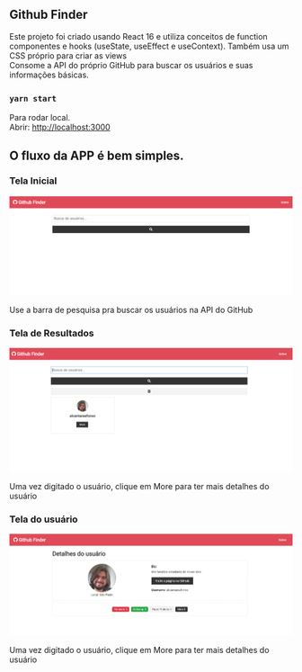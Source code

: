 ## Github Finder

Este projeto foi criado usando React 16 e utiliza conceitos de function componentes e hooks (useState, useEffect e useContext). Também usa um CSS próprio para criar as views <br />
Consome a API do próprio GitHub para buscar os usuários e suas informações básicas.

### `yarn start`

Para rodar local.<br />
Abrir: [http://localhost:3000](http://localhost:3000)

## O fluxo da APP é bem simples.

### Tela Inicial

![Tela inicial](src/assets/img/telainicial.png)

Use a barra de pesquisa pra buscar os usuários na API do GitHub

### Tela de Resultados

![Tela dois](/src/assets/img/teladois.png)

Uma vez digitado o usuário, clique em More para ter mais detalhes do usuário

### Tela do usuário

![](/src/assets/img/telatres.png)

Uma vez digitado o usuário, clique em More para ter mais detalhes do usuário
